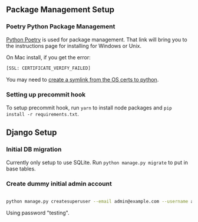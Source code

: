 ## Package Management Setup

### Poetry Python Package Management

[Python Poetry](https://python-poetry.org/docs/) is used for package management. That link will bring you to the instructions page for installing for Windows or Unix.

On Mac install, if you get the error:

```bash
[SSL: CERTIFICATE_VERIFY_FAILED]
```

You may need to [create a symlink from the OS certs to python](https://github.com/python-poetry/poetry/issues/680#issuecomment-743921693).

### Setting up precommit hook

To setup precommit hook, run `yarn` to install node packages and `pip install -r requirements.txt`.

## Django Setup

### Initial DB migration

Currently only setup to use SQLite. Run `python manage.py migrate` to put in base tables.

### Create dummy initial admin account

```bash

python manage.py createsuperuser --email admin@example.com --username admin

```

Using password "testing".
